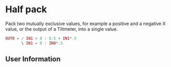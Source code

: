 # Half pack
Pack two mutually exclusive values, for example a positive and a negative X value, or the output of a Tiltmeter, into a single value.

```lua
OUT0 = / IN1 > 0 : 0.5 + IN1*.5
       \ IN1 = 0 : IN0*.5
```

## User Information